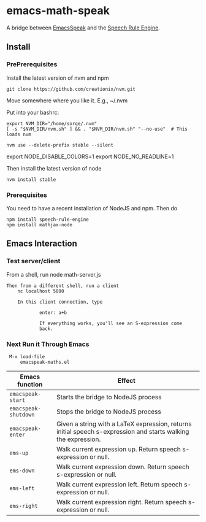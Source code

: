 # emacs-math-speak
A bridge between [EmacsSpeak](https://github.com/tvraman/emacspeak) and the [Speech Rule Engine](https://github.com/zorkow/speech-rule-engine).


## Install

### PrePrerequisites

Install the latest version of nvm and npm

    git clone https://github.com/creationix/nvm.git

Move somewhere where you like it. E.g., ~/.nvm

Put into your bashrc:

    export NVM_DIR="/home/sorge/.nvm"
    [ -s "$NVM_DIR/nvm.sh" ] && . "$NVM_DIR/nvm.sh" "--no-use"  # This loads nvm

    nvm use --delete-prefix stable --silent
export NODE_DISABLE_COLORS=1
export NODE_NO_READLINE=1

Then install the latest version of node 

    nvm install stable



### Prerequisites

You need to have a recent installation of NodeJS and npm. Then do

    npm install speech-rule-engine
    npm install mathjax-node
    


## Emacs Interaction 

### Test server/client 

From a shell, run
    node math-server.js
    
    Then from a different shell, run a client 
        nc localhost 5000
        
        In this client connection, type 
            
                enter: a+b
                
                If everything works, you'll see an S-expression come
                back.
                

### Next Run it Through Emacs

     M-x load-file 
         emacspeak-maths.el
         
         
| Emacs function | Effect |
| ---- | ---- |
| `emacspeak-start` | Starts the bridge to NodeJS process |
| `emacspeak-shutdown` | Stops the bridge to NodeJS process |
| `emacspeak-enter` | Given a string with a LaTeX expression, returns initial speech s-expression and starts walking the expression. |
| `ems-up` | Walk current expression up. Return speech s-expression or null. |
| `ems-down` | Walk current expression down. Return speech s-expression or null. |
| `ems-left` | Walk current expression left. Return speech s-expression or null. |
| `ems-right` | Walk current expression right. Return speech s-expression or null. |


